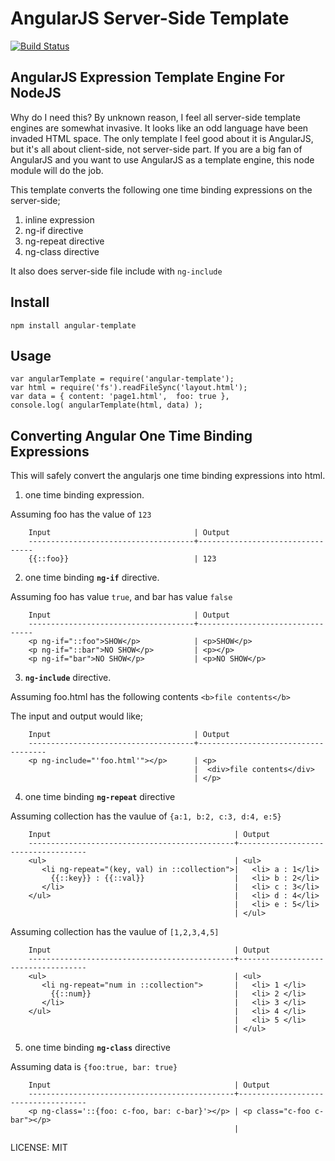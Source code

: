 AngularJS Server-Side Template
==============================

[![Build Status](https://travis-ci.org/allenhwkim/angularjs-google-maps.png?branch=master)](https://travis-ci.org/allenhwkim/angular-template)

AngularJS Expression Template Engine For NodeJS
-----------------------------------------------

Why do I need this? 
By unknown reason, I feel all server-side template engines are somewhat invasive. It looks like an odd language have been invaded HTML space. The only template I feel good about it is AngularJS, but it's all about client-side, not server-side part. If you are a big fan of AngularJS and you want to use AngularJS as a template engine, this node module will do the job.

This template converts the following one time binding expressions on the server-side;

  1. inline expression 
  2. ng-if directive
  3. ng-repeat directive
  4. ng-class directive

It also does server-side file include with `ng-include`

Install
-------

    npm install angular-template

Usage
------

    var angularTemplate = require('angular-template');
    var html = require('fs').readFileSync('layout.html');
    var data = { content: 'page1.html',  foo: true },
    console.log( angularTemplate(html, data) );


Converting Angular One Time Binding Expressions
------------------------------------------------
This will safely convert the angularjs one time binding expressions into html.

1. one time binding expression.

  Assuming foo has the value of `123`

        Input                                | Output
        -------------------------------------+---------------------------------
        {{::foo}}                            | 123

2. one time binding **`ng-if`** directive.

  Assuming foo has value `true`, and bar has value `false`

        Input                                | Output
        -------------------------------------+---------------------------------
        <p ng-if="::foo">SHOW</p>            | <p>SHOW</p>    
        <p ng-if="::bar">NO SHOW</p>         | <p></p> 
        <p ng-if="bar">NO SHOW</p>           | <p>NO SHOW</p> 

3. **`ng-include`** directive.

  Assuming foo.html has the following contents `<b>file contents</b>`

 The input and output would like;

        Input                                | Output
        -------------------------------------+------------------------------------
        <p ng-include="'foo.html'"></p>      | <p>
                                             |  <div>file contents</div>
                                             | </p>


4. one time binding **`ng-repeat`** directive

  Assuming collection has the vaulue of `{a:1, b:2, c:3, d:4, e:5}`

        Input                                         | Output
        ----------------------------------------------+------------------------------------
        <ul>                                          | <ul>
           <li ng-repeat="(key, val) in ::collection">|   <li> a : 1</li>
             {{::key}} : {{::val}}                    |   <li> b : 2</li>
           </li>                                      |   <li> c : 3</li>
        </ul>                                         |   <li> d : 4</li>
                                                      |   <li> e : 5</li>
                                                      | </ul>

  Assuming collection has the vaulue of `[1,2,3,4,5]`

        Input                                         | Output
        ----------------------------------------------+------------------------------------
        <ul>                                          | <ul>
           <li ng-repeat="num in ::collection">       |   <li> 1 </li>
             {{::num}}                                |   <li> 2 </li>
           </li>                                      |   <li> 3 </li>
        </ul>                                         |   <li> 4 </li>
                                                      |   <li> 5 </li>
                                                      | </ul>

5. one time binding **`ng-class`** directive

  Assuming data is `{foo:true, bar: true}`

        Input                                         | Output
        ----------------------------------------------+------------------------------------
        <p ng-class='::{foo: c-foo, bar: c-bar}'></p> | <p class="c-foo c-bar"></p>
                                                      |


LICENSE: MIT

